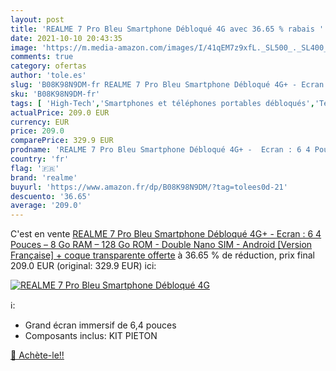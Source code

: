 ```yaml
---
layout: post
title: 'REALME 7 Pro Bleu Smartphone Débloqué 4G avec 36.65 % rabais '
date: 2021-10-10 20:43:35
image: 'https://m.media-amazon.com/images/I/41qEM7z9xfL._SL500_._SL400_.jpg'
comments: true
category: ofertas
author: 'tole.es'
slug: 'B08K98N9DM-fr REALME 7 Pro Bleu Smartphone Débloqué 4G+ - Ecran : 6 4...'
sku: 'B08K98N9DM-fr'
tags: [ 'High-Tech','Smartphones et téléphones portables débloqués','Téléphones portables et accessoires','realme', ]
actualPrice: 209.0 EUR
currency: EUR
price: 209.0
comparePrice: 329.9 EUR
prodname: 'REALME 7 Pro Bleu Smartphone Débloqué 4G+ -  Ecran : 6 4 Pouces – 8 Go RAM – 128 Go ROM - Double Nano SIM - Android  [Version Française] + coque transparente offerte'
country: 'fr'
flag: '🇫🇷'
brand: 'realme'
buyurl: 'https://www.amazon.fr/dp/B08K98N9DM/?tag=tolees0d-21'
descuento: '36.65'
average: '209.0'
---
```


C'est en vente [REALME 7 Pro Bleu Smartphone Débloqué 4G+ -  Ecran : 6 4 Pouces – 8 Go RAM – 128 Go ROM - Double Nano SIM - Android  [Version Française] + coque transparente offerte](https://www.amazon.fr/dp/B08K98N9DM/?tag=tolees0d-21)  à  36.65 % de réduction, prix final  209.0 EUR (original: 329.9 EUR) ici:

[![REALME 7 Pro Bleu Smartphone Débloqué 4G](https://m.media-amazon.com/images/I/41qEM7z9xfL._SL500_._SL400_.jpg)](https://www.amazon.fr/dp/B08K98N9DM/?tag=tolees0d-21)

ℹ️:

- Grand écran immersif de 6,4 pouces
- Composants inclus: KIT PIETON

[🛒 Achète-le!!](https://www.amazon.fr/dp/B08K98N9DM/?tag=tolees0d-21)
